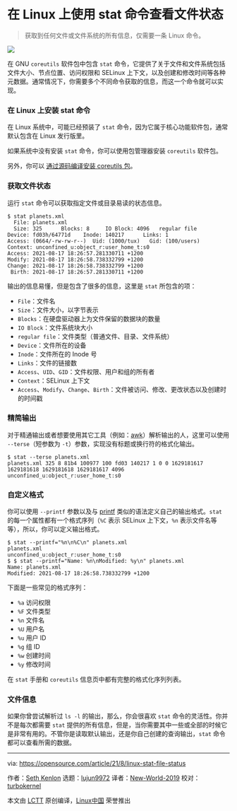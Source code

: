 [#]: subject: "Check file status on Linux with the stat command"
[#]: via: "https://opensource.com/article/21/8/linux-stat-file-status"
[#]: author: "Seth Kenlon https://opensource.com/users/seth"
[#]: collector: "lujun9972"
[#]: translator: "New-World-2019"
[#]: reviewer: "turbokernel"
[#]: publisher: "wxy"
[#]: url: "https://linux.cn/article-13768-1.html"

在 Linux 上使用 stat 命令查看文件状态
======

> 获取到任何文件或文件系统的所有信息，仅需要一条 Linux 命令。

![](https://img.linux.net.cn/data/attachment/album/202109/10/072912ouo04jchatqazq53.jpg)

在 GNU `coreutils` 软件包中包含 `stat` 命令，它提供了关于文件和文件系统包括文件大小、节点位置、访问权限和 SELinux 上下文，以及创建和修改时间等各种元数据。通常情况下，你需要多个不同命令获取的信息，而这一个命令就可以实现。

### 在 Linux 上安装 stat 命令

在 Linux 系统中，可能已经预装了 `stat` 命令，因为它属于核心功能软件包，通常默认包含在 Linux 发行版里。

如果系统中没有安装 `stat` 命令，你可以使用包管理器安装 `coreutils` 软件包。

另外，你可以 [通过源码编译安装 coreutils 包][2]。

### 获取文件状态

运行 `stat` 命令可以获取指定文件或目录易读的状态信息。

```
$ stat planets.xml
  File: planets.xml
  Size: 325      Blocks: 8     IO Block: 4096   regular file
Device: fd03h/64771d    Inode: 140217      Links: 1
Access: (0664/-rw-rw-r--)  Uid: (1000/tux)   Gid: (100/users)
Context: unconfined_u:object_r:user_home_t:s0
Access: 2021-08-17 18:26:57.281330711 +1200
Modify: 2021-08-17 18:26:58.738332799 +1200
Change: 2021-08-17 18:26:58.738332799 +1200
 Birth: 2021-08-17 18:26:57.281330711 +1200
```

输出的信息易懂，但是包含了很多的信息，这里是 `stat` 所包含的项：

  * `File`：文件名
  * `Size`：文件大小，以字节表示
  * `Blocks`：在硬盘驱动器上为文件保留的数据块的数量
  * `IO Block`：文件系统块大小
  * `regular file`：文件类型（普通文件、目录、文件系统）
  * `Device`：文件所在的设备
  * `Inode`：文件所在的 Inode 号
  * `Links`：文件的链接数
  * `Access`、`UID`、`GID`：文件权限、用户和组的所有者
  * `Context`：SELinux 上下文
  * `Access`、`Modify`、`Change`、`Birth`：文件被访问、修改、更改状态以及创建时的时间戳

### 精简输出

对于精通输出或者想要使用其它工具（例如：[awk][3]）解析输出的人，这里可以使用 `--terse`（短参数为 `-t`）参数，实现没有标题或换行符的格式化输出。

```
$ stat --terse planets.xml
planets.xml 325 8 81b4 100977 100 fd03 140217 1 0 0 1629181617 1629181618 1629181618 1629181617 4096 unconfined_u:object_r:user_home_t:s0
```

### 自定义格式

你可以使用 `--printf` 参数以及与 [printf][4] 类似的语法定义自己的输出格式。`stat` 的每一个属性都有一个格式序列（`%C` 表示 SELinux 上下文，`%n` 表示文件名等等），所以，你可以定义输出格式。

```
$ stat --printf="%n\n%C\n" planets.xml
planets.xml
unconfined_u:object_r:user_home_t:s0
$ $ stat --printf="Name: %n\nModified: %y\n" planets.xml
Name: planets.xml
Modified: 2021-08-17 18:26:58.738332799 +1200
```

下面是一些常见的格式序列：

  * `%a` 访问权限
  * `%F` 文件类型
  * `%n` 文件名
  * `%U` 用户名
  * `%u` 用户 ID
  * `%g` 组 ID
  * `%w` 创建时间
  * `%y` 修改时间

在 `stat` 手册和 `coreutils` 信息页中都有完整的格式化序列列表。

### 文件信息

如果你曾尝试解析过 `ls -l` 的输出，那么，你会很喜欢 `stat` 命令的灵活性。你并不是每次都需要 `stat` 提供的所有信息，但是，当你需要其中一些或全部的时候它是非常有用的。不管你是读取默认输出，还是你自己创建的查询输出，`stat` 命令都可以查看所需的数据。

--------------------------------------------------------------------------------

via: https://opensource.com/article/21/8/linux-stat-file-status

作者：[Seth Kenlon][a]
选题：[lujun9972][b]
译者：[New-World-2019](https://github.com/New-World-2019)
校对：[turbokernel](https://github.com/turbokernel)

本文由 [LCTT](https://github.com/LCTT/TranslateProject) 原创编译，[Linux中国](https://linux.cn/) 荣誉推出

[a]: https://opensource.com/users/seth
[b]: https://github.com/lujun9972
[1]: https://opensource.com/sites/default/files/styles/image-full-size/public/lead-images/yearbook-haff-rx-linux-file-lead_0.png?itok=-i0NNfDC (Hand putting a Linux file folder into a drawer)
[2]: https://www.gnu.org/software/coreutils/
[3]: https://opensource.com/article/20/9/awk-ebook
[4]: https://opensource.com/article/20/8/printf
